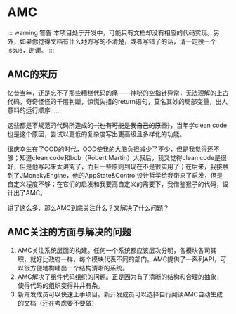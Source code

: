 # AMC

::: warning 警告
本项目处于开发中，可能只有文档却没有相应的代码实现。另外，如果你觉得文档有什么地方写的不清楚，或者写错了的话，请一定投一个issue，谢谢。
:::

## AMC的来历

<p>忆昔当年，还是忘不了那些糟糕代码的痛——神秘的空指针异常，无法理解的上古代码，奇奇怪怪的千层判断，惊慌失措的return语句，莫名其妙的局部变量，出人意料的运行顺序......</p>
<p>这些都是不规范的代码所造成的<strike>（也有可能是我自己的原因）</strike>，当年学clean code也是这个原因，尝试以更低的复杂度写出更高级且多样化的功能。</p>
<p>很庆幸生在了OOD的时代，OOD使我的大脑负担减少了不少，但是我觉得还不够；知道clean code和bob（Robert Martin）大叔后，我又觉得clean code是很好，但是他写起来太讲究了，而且一些原则到现在不是很实用了；在后来，我接触到了JMonekyEngine，他的AppState&Control设计哲学给我带来了启发，但是自定义程度不够；在它们的启发和我要高自定义的需要下，我借鉴猴子的代码，设计出了AMC。</p>

讲了这么多，那么AMC到底关注什么？又解决了什么问题？

## AMC关注的方面与解决的问题

1. AMC关注系统层面的构建。任何一个系统都应该层次分明，各模块各司其职，就好比政府一样，每个模块代表不同的部门。AMC提供了一系列API，可以很方便地构建出一个结构清晰的系统。
2. AMC解决了组件代码组织的问题。正是因为有了清晰的结构和合理的抽象，使得代码的组织变得井井有条。
3. 新开发成员可以快速上手项目。新开发成员可以选择自行阅读AMC自动生成的文档（还在考虑要不要做）

<!-- AMC是Application-Manager-Control的缩写，这三个概念在AMC中十分重要也比较基础。下面是对这三个概念的解释。

## Application

Application是一个用来管理Manager的类。一个程序中只能存在一个Application，因为它采用的是单例模式。例如MC的`MinecraftClient`

## Manager

你可以把你的程序分解成几个模块，然后封装到Manager中，然后使用Application的`addManager()`方法添加到Application中。例如MC的`AchievementManager`,`PlayerManager`

## Control

这个是用来控制单个对象的控制器，比如控制角色的移动可以用`MoveControl`，控制角色饱食度可以用`HungerControl`。

>忽然感觉自己的解释能力好差😥，算了，等我有时间在详细解释 -->
